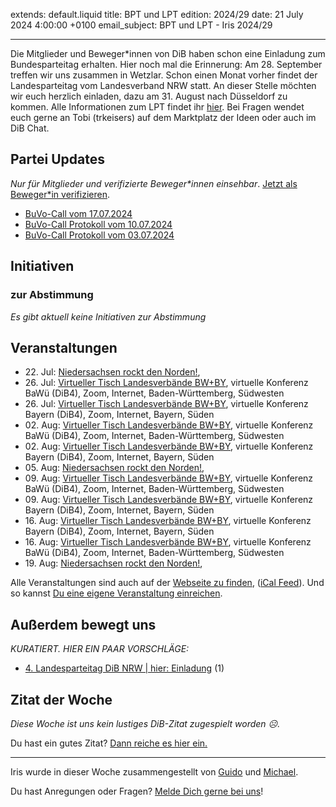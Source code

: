 
extends: default.liquid
title: BPT und LPT
edition: 2024/29
date: 21 July 2024 4:00:00 +0100
email_subject: BPT und LPT - Iris 2024/29

---
Die Mitglieder und Beweger\*innen von DiB haben schon eine Einladung zum Bundesparteitag erhalten. Hier noch mal die Erinnerung: Am 28. September treffen wir uns zusammen in Wetzlar. Schon einen Monat vorher findet der Landesparteitag vom Landesverband NRW statt. An dieser Stelle möchten wir euch herzlich einladen, dazu am 31. August nach Düsseldorf zu kommen. Alle Informationen zum LPT findet ihr [hier](https://dib.de/events/4-landesparteitag-von-dib-nrw/). Bei Fragen wendet euch gerne an Tobi (trkeisers) auf dem Marktplatz der Ideen oder auch im DiB Chat.


## Partei Updates

_Nur für Mitglieder und verifizierte Beweger\*innen einsehbar_. [Jetzt als Beweger\*in verifizieren](https://dib.de/bewegerin-werden/).

 - [BuVo-Call vom 17.07.2024](https://marktplatz.dib.de/t/buvo-call-vom-17-07-2024/40303)
 - [BuVo-Call Protokoll vom 10.07.2024](https://marktplatz.dib.de/t/buvo-call-protokoll-vom-10-07-2024/40302)
 - [BuVo-Call Protokoll vom 03.07.2024](https://marktplatz.dib.de/t/buvo-call-protokoll-vom-03-07-2024/40301)

## Initiativen

### zur Abstimmung
_Es gibt aktuell keine Initiativen zur Abstimmung_

## Veranstaltungen

 - 22.&nbsp;Jul: [Niedersachsen rockt den Norden!](https://dib.de/events/niedersachsen-call-2024-07-22/), 
 - 26.&nbsp;Jul: [Virtueller Tisch Landesverbände BW+BY](https://dib.de/events/virtueller-tisch-landesverbaende-bwby-3-2024-07-26/), virtuelle Konferenz BaWü (DiB4), Zoom, Internet, Baden-Württemberg, Südwesten
 - 26.&nbsp;Jul: [Virtueller Tisch Landesverbände BW+BY](https://dib.de/events/virtueller-tisch-landesverbaende-bwby-2-2024-07-26/), virtuelle Konferenz Bayern (DiB4), Zoom, Internet, Bayern, Süden
 - 02.&nbsp;Aug: [Virtueller Tisch Landesverbände BW+BY](https://dib.de/events/virtueller-tisch-landesverbaende-bwby-3-2024-08-02/), virtuelle Konferenz BaWü (DiB4), Zoom, Internet, Baden-Württemberg, Südwesten
 - 02.&nbsp;Aug: [Virtueller Tisch Landesverbände BW+BY](https://dib.de/events/virtueller-tisch-landesverbaende-bwby-2-2024-08-02/), virtuelle Konferenz Bayern (DiB4), Zoom, Internet, Bayern, Süden
 - 05.&nbsp;Aug: [Niedersachsen rockt den Norden!](https://dib.de/events/niedersachsen-call-2024-08-05/), 
 - 09.&nbsp;Aug: [Virtueller Tisch Landesverbände BW+BY](https://dib.de/events/virtueller-tisch-landesverbaende-bwby-3-2024-08-09/), virtuelle Konferenz BaWü (DiB4), Zoom, Internet, Baden-Württemberg, Südwesten
 - 09.&nbsp;Aug: [Virtueller Tisch Landesverbände BW+BY](https://dib.de/events/virtueller-tisch-landesverbaende-bwby-2-2024-08-09/), virtuelle Konferenz Bayern (DiB4), Zoom, Internet, Bayern, Süden
 - 16.&nbsp;Aug: [Virtueller Tisch Landesverbände BW+BY](https://dib.de/events/virtueller-tisch-landesverbaende-bwby-2-2024-08-16/), virtuelle Konferenz Bayern (DiB4), Zoom, Internet, Bayern, Süden
 - 16.&nbsp;Aug: [Virtueller Tisch Landesverbände BW+BY](https://dib.de/events/virtueller-tisch-landesverbaende-bwby-3-2024-08-16/), virtuelle Konferenz BaWü (DiB4), Zoom, Internet, Baden-Württemberg, Südwesten
 - 19.&nbsp;Aug: [Niedersachsen rockt den Norden!](https://dib.de/events/niedersachsen-call-2024-08-19/), 


Alle Veranstaltungen sind auch auf der [Webseite zu finden](https://dib.de/veranstaltungen/), ([iCal Feed](https://dib.de/?ical=1)). Und so kannst [Du eine eigene Veranstaltung einreichen](https://marktplatz.dib.de/t/eine-veranstaltung-auf-der-webseite-einreichen/21379).


## Außerdem bewegt uns

_KURATIERT. HIER EIN PAAR VORSCHLÄGE:_
 - [4. Landesparteitag DiB NRW | hier: Einladung](https://marktplatz.dib.de/t/4-landesparteitag-dib-nrw-hier-einladung/40297) (1)


## Zitat der Woche
_Diese Woche ist uns kein lustiges DiB-Zitat zugespielt worden ☹._

Du hast ein gutes Zitat? [Dann reiche es hier ein.](https://marktplatz.dib.de/t/fortsetzung-lustige-dib-zitate/24431)


---

Iris wurde in dieser Woche zusammengestellt von [Guido](https://marktplatz.dib.de/u/Guido/) und [Michael](https://marktplatz.dib.de/u/MichaelVoss/).

Du hast Anregungen oder Fragen? [Melde Dich gerne bei uns](https://marktplatz.dib.de/t/neu-iris-die-woechtliche-zusammenfasssung-zum-sonntagsbrunch/10990)!


